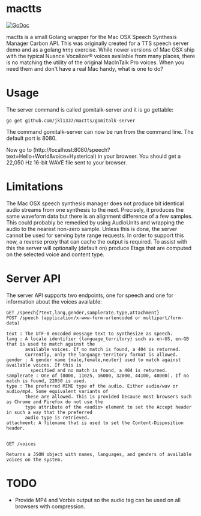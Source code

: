 mactts
======
[![GoDoc](https://godoc.org/github.com/jkl1337/mactts?status.png)](https://godoc.org/github.com/jkl1337/mactts)

mactts is a small Golang wrapper for the Mac OSX Speech Synthesis Manager Carbon API.
This was originally created for a TTS speech server demo and as a golang `http` exercise. While newer versions of Mac OSX ship with the typical Nuance Vocalizer® voices available from many places, there is no matching the utility of the original MacInTalk Pro voices. When you need them and don't have a real Mac handy, what is one to do?

Usage
=====

The server command is called gomitalk-server and it is go gettable:
```
go get github.com/jkl1337/mactts/gomitalk-server
```

The command gomitalk-server can now be run from the command line. The default port is 8080.

Now go to (http://localhost:8080/speech?text=Hello+World&voice=Hysterical) in your browser. You should get a 22,050 Hz 16-bit WAVE file sent to your browser.

Limitations
===========

The Mac OSX speech synthesis manager does not produce bit identical audio streams from one synthesis to the next. Precisely, it produces the same waveform data but there is an alignment difference of a few samples. This could probably be remedied by using AudioUnits and wrapping the audio to the nearest non-zero sample. Unless this is done, the server cannot be used for serving byte range requests. In order to support this now, a reverse proxy that can cache the output is required.
To assist with this the server will optionally (default on) produce Etags that are computed on the selected voice and content type.

Server API
==========
The server API supports two endpoints, one for speech and one for information about the voices available:

```
GET /speech{?text,lang,gender,samplerate,type,attachment}
POST /speech (application/x-www-form-urlencoded or multipart/form-data)

text : The UTF-8 encoded message text to synthesize as speech.
lang : A locale identifier {language_territory} such as en-US, en-GB that is used to match against the
       available voices. If no match is found, a 404 is returned.
       Currently, only the language-territory format is allowed.
gender : A gender name {male,female,neuter} used to match against available voices. If this is
         specified and no match is found, a 404 is returned.
samplerate : One of (8000, 11025, 16000, 32000, 44100, 48000). If no match is found, 22050 is used.
type : The preferred MIME type of the audio. Either audio/wav or audio/mp4. Some equivalent variants of
       these are allowed. This is provided because most browsers such as Chrome and Firefox do not use the
       type attribute of the <audio> element to set the Accept header in such a way that the preferred
       audio type is retrieved.
attachment: A filename that is used to set the Content-Disposition header.


GET /voices

Returns a JSON object with names, languages, and genders of available voices on the system.
```


TODO
====
- Provide MP4 and Vorbis output so the audio tag can be used on all browsers with compression.
